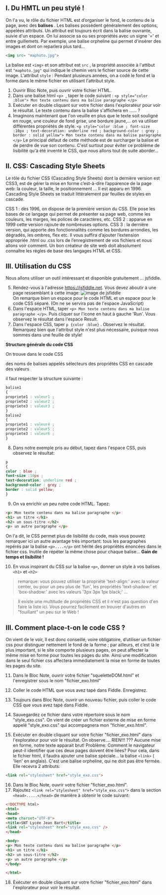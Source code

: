 I. Du HMTL un peu stylé !
------------
On l'a vu, le rôle du fichier HTML est d’organiser le fond, le contenu de la page, avec des __balises__ .
Les balises possèdent généralement des options, appelées attributs.
Un attribut est toujours écrit dans la balise ouvrante, suivie d'un espace.
On lui associe sa ou ses propriétés avec un signe '=' et entre guillemets.
Par exemple, une balise orpheline qui permet d'insérer des images et dont on reparlera plus tard...
```html
<img src= "maphoto.jpg">
```
La balise est ```<img>``` et son attribut est ```src``` , la propriété associée à l'attibut est ```"maphoto.jpg"``` qui indique le chemin vers le fichier source de cette image.
L'attribut ```style``` : Pendant plusieurs années, on a codé le fond et la forme dans le même fichier en utilisant l'attribut style.
1. Ouvrir Bloc Note, puis ouvrir votre fichier HTML.
2. Dans une balise html ```<p> ```, taper le code suivant :
```<p style="color :blue"> Mon texte contenu dans ma balise paragraphe </p>```
3. Exécuter en double cliquant sur votre fichier dans l'explorateur pour voir le résultat. Le texte contenu dans la balise s'affichera en ...... ?
4. Imaginons maintenant que l'on veuille en plus que le texte soit souligné en rouge, une couleur de fond grise, une bordure jaune,... on va utiliser différentes propriétés de style.
```<p style="color :blue ; font-size :10px ; text-decoration: underline red ; background-color : grey ; border : solid yellow"> Mon texte contenu dans ma balise paragraphe </p>```
Le principal défaut de cette méthode est de surcharger la balise et de perdre de vue son contenu.
C'est surtout pour éviter ce problème de lisibilité qu'à été inventé le CSS, que nous allons tout de suite aborder...  

II. CSS: Cascading Style Sheets
-------------------------------
Le rôle du fichier CSS (Cascading Style Sheets) dont la dernière version est CSS3, est de gérer la mise en forme c’est-à-dire l’apparence de la page web: la couleur, la taille, le positionnement ... Il est apparu en 1996. Cascading Style Sheets se traduit littéralement par feuilles de styles en cascade.

CSS 1 : dès 1996, on dispose de la première version du CSS. Elle pose les bases de ce langage qui permet de présenter sa page web, comme les couleurs, les marges, les polices de caractères, etc.
CSS 2 : apparue en 1999 cette version rajoute de nombreuses options.
CSS 3 : la dernière version, qui apporte des fonctionnalités comme les bordures arrondies, les dégradés, les ombres, flex etc.
Il vous suffira d’ajouter l’extension appropriée .html ou .css lors de l’enregistrement de vos fichiers et nous allons voir comment. Un bon créateur de site web doit absolument connaître les règles de base des langages HTML et CSS.

III. Utilisation du CSS
------------------------
Nous allons utiliser un outil intéressant et disponible gratuitement ... jsfiddle.

5. Rendez-vous à l'adresse https://jsfiddle.net. Vous devez aboutir à une page ressemblant à cette image: ![image de jsfiddle](img_jsfiddle.jpg)  
On remarque bien un espace pour le code HTML et un espace pour le code CSS séparé. (On ne se servira pas de l'espace JavaScript)
6. Dans l'espace HTML, taper ```<p> Mon texte contenu dans ma balise paragraphe </p>```. Puis cliquer sur l'icone en haut à gauche 'Run'. Vous observez le résultat dans l'espace Result.
7. Dans l'espace CSS, taper ```p {color :blue}``` . Observez le résultat.  
Remarquez bien que l'attribut style n'est plus nécessaire, puisque nous sommes dans une feuille de style!

__Structure générale du code CSS__

On trouve dans le code CSS

des noms de balises appelés sélecteurs
des propriétés CSS en cascade
des valeurs  

il faut respecter la structure suivante :
```css
balise1
{ 
propriete1 : valeur1 ;
propriete2 : valeur2 ;
propriete3 : valeur3 ;
}
balise2
{ 
propriete1 : valeur4 ;
propriete2 : valeur5 ;
propriete3 : valeur6 ;
}
```

8. Dans notre exemple pris au début, tapez dans l'espace CSS, puis observez le résultat:

```css
p
{
color : blue ;
font-size :10px ;
text-decoration: underline red ; 
background-color : grey ; 
border : solid yellow;
}
```

9. On va enrichir un peu notre code HTML. Tapez:

```html
<p> Mon texte contenu dans ma balise paragraphe </p>
<h1> un titre </h1>
<h2> un sous-titre </h2>
<p> un autre paragraphe </p>
```
On l'a dit, le CSS permet plus de lisibilité du code, mais vous pouvez remarquer ici un autre avantage très important: tous les paragraphes repérés par la balise ```<p>....</p>``` ont hérité des propriétés énoncées dans le fichier css. Inutile de répéter la même chose pour chaque balise... __Gain de temps et lisibilité !__

10. En vous inspirant du CSS sur la balise ``` <p> ```, donner un style à vos balises ```<h1>``` et ```<h2>```

>remarque: vous pouvez utiliser la propriété 'text-align:' avec la valeur center, ou pour un peu plus de 'fun', les propriétés 'text-shadow:' et 'box-shadow:' avec les valeurs '3px 3px 1px black;' ...

>Il existe une multitude de propriétés CSS et il n'est pas question d'en faire la liste ici. Vous pourrez facilement en trouver d'autres en "fouillant" un peu sur le Web !

III. Comment place-t-on le code CSS ?
--------------------------------------

On vient de le voir, ll est donc conseillé, voire obligatoire, d’utiliser un fichier css pour distinguer nettement le fond de la forme ; par ailleurs, et c’est là le plus important, si le site comporte plusieurs pages, on peut affecter la même mise en forme pour toutes les pages du site. Ainsi une modification dans le seul fichier css affectera immédiatement la mise en forme de toutes les pages du site.

11. Dans le Bloc Note, ouvrir votre fichier "squeletteDOM.html" et l'enregistrer sous le nom "fichier_exo.html"
12. Coller le code HTML que vous avez tapé dans Fiddle. Enregistrez.
13. Toujours dans Bloc Note, ouvrir un nouveau fichier, puis coller le code CSS que vous avez tapé dans Fiddle.
14. Sauvegardez ce fichier dans votre répertoire sous le nom "style_exo.css".
On vient de créer un fichier externe de mise en forme appelé "style_exo.css" qui accompagnera mon "fichier_exo.html".

15. Exécuter en double cliquant sur votre fichier "fichier_exo.html" dans l'explorateur pour voir le résultat.
On observe.... RIEN!!! ??? Aucune mise en forme, notre texte apparait brut! Problème: Comment le navigateur peut-il identifier que ces deux pages doivent être liées?
Pour cela, dans le fichier html, il faudra ajouter une balise spéciale... la balise ```<link>``` ( 'lien' en anglais).
C'est une balise orpheline, qui ne doit pas être fermée. Elle recevra 2 attributs:
```html
<link rel="stylesheet" href="style_exo.css">
```
16. Dans le Bloc Note, ouvrir votre fichier "fichier_exo.html".
17. Rajoutez ```<link rel="stylesheet" href="style_exo.css">``` dans la section ```<head>.....</head>``` de manière à obtenir le code suivant:

```html
<!DOCTYPE html>
<html>
<head>
<meta charset="UTF-8">
<title>SNT Lycée Jean Bart</title>
<link rel="stylesheet" href="style_exo.css" />
</head>

<body>
<p> Mon texte contenu dans ma balise paragraphe </p>
<h1> un titre </h1>
<h2> un sous-titre </h2>
<p> un autre paragraphe </p>
</body>

</html>
```

18. Exécuter en double cliquant sur votre fichier "fichier_exo.html" dans l'explorateur pour voir le résultat.